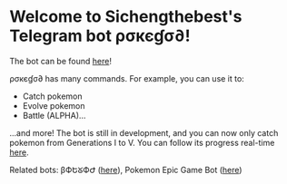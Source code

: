 # Welcome to Sichengthebest's Telegram bot ρσкєɠσ∂!
The bot can be found [here](https://t.me/sichengpokebot)!

ρσкєɠσ∂ has many commands. For example, you can use it to:
* Catch pokemon
* Evolve pokemon
* Battle (ALPHA)...

...and more!
The bot is still in development, and you can now only catch pokemon from Generations I to V. You can follow its progress real-time [here](https://t.me/pokebotupdates).

Related bots: βФԵᘜФԺ ([here](https://t.me/SichengsGodBot)), Pokemon Epic Game Bot ([here](https://t.me/EpicPokemonGameBot))